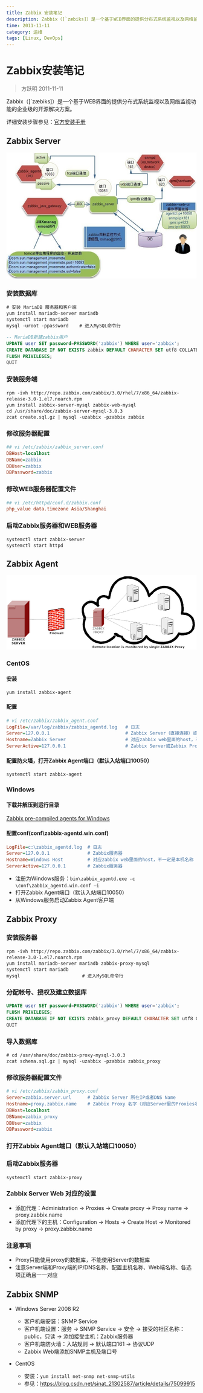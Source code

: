 ```yaml
---
title: Zabbix 安装笔记
description: Zabbix（[`zæbiks]）是一个基于WEB界面的提供分布式系统监视以及网络监视功能的企业级的开源解决方案。
time: 2011-11-11
category: 运维
tags: [Linux, DevOps]
---
```


# Zabbix安装笔记

> 方跃明 2011-11-11

Zabbix（[`zæbiks]）是一个基于WEB界面的提供分布式系统监视以及网络监视功能的企业级的开源解决方案。

详细安装步骤参见：[官方安装手册]

## Zabbix Server

![Zabbix部署示意图](./assets/zabbix-schema.jpg)

### 安装数据库

```shell
# 安装 MariaDB 服务器和客户端
yum install mariadb-server mariadb
systemctl start mariadb
mysql -uroot -ppassword    # 进入MySQL命令行
```

```sql
-- MariaDB新建zabbix用户
UPDATE user SET password=PASSWORD('zabbix') WHERE user='zabbix';
CREATE DATABASE IF NOT EXISTS zabbix DEFAULT CHARACTER SET utf8 COLLATE utf8_general_ci;
FLUSH PRIVILEGES;
QUIT
```

### 安装服务端

```shell
rpm -ivh http://repo.zabbix.com/zabbix/3.0/rhel/7/x86_64/zabbix-release-3.0-1.el7.noarch.rpm
yum install zabbix-server-mysql zabbix-web-mysql
cd /usr/share/doc/zabbix-server-mysql-3.0.3
zcat create.sql.gz | mysql -uzabbix -pzabbix zabbix
```

### 修改服务器配置

```ini
## vi /etc/zabbix/zabbix_server.conf
DBHost=localhost
DBName=zabbix
DBUser=zabbix
DBPassword=zabbix
```

### 修改WEB服务器配置文件

```ini
## vi /etc/httpd/conf.d/zabbix.conf
php_value data.timezone Asia/Shanghai
```

### 启动Zabbix服务器和WEB服务器

```shell
systemctl start zabbix-server
systemctl start httpd
```

## Zabbix Agent

![Zabbix分布式部署示意图](./assets/zabbix-proxy.png)

### CentOS

#### 安装

```shell
yum install zabbix-agent
```

#### 配置

```ini
# vi /etc/zabbix/zabbix_agent.conf
LogFile=/var/log/zabbix/zabbix_agentd.log   # 日志
Server=127.0.0.1                            # Zabbix Server（直接连接）或者Zabbix Proxy（通过Proxy）
Hostname=Zabbix Server                      # 对应zabbix web里面的host，不一定是os本机名称
ServerActive=127.0.0.1                      # Zabbix Server或Zabbix Proxy
```

#### 配置防火墙，打开Zabbix Agent端口（默认入站端口10050）

```shell
systemctl start zabbix-agent
```

### Windows

#### 下载并解压到运行目录

[Zabbix pre-compiled agents for Windows](http://www.zabbix.com/download.php)

#### 配置conf(conf\zabbix-agentd.win.conf)

```ini
LogFile=c:\zabbix_agentd.log  # 日志
Server=127.0.0.1              # Zabbix服务器
Hostname=Windows Host         # 对应zabbix web里面的host，不一定是本机名称
ServerActive=127.0.0.1        # Zabbix服务器
```

- 注册为Windows服务：`bin\zabbix_agentd.exe -c \conf\zabbix_agentd.win.conf –i`
- 打开Zabbix Agent端口（默认入站端口10050）
- 从Windows服务启动Zabbix Agent客户端

## Zabbix Proxy

### 安装服务器

```shell
rpm -ivh http://repo.zabbix.com/zabbix/3.0/rhel/7/x86_64/zabbix-release-3.0-1.el7.noarch.rpm
yum install mariadb-server mariadb zabbix-proxy-mysql
systemctl start mariadb
mysql                       # 进入MySQL命令行
```

### 分配帐号、授权及建立数据库

```sql
UPDATE user SET password=PASSWORD('zabbix') WHERE user='zabbix';
FLUSH PRIVILEGES;
CREATE DATABASE IF NOT EXISTS zabbix_proxy DEFAULT CHARACTER SET utf8 COLLATE utf8_general_ci;
QUIT
```

### 导入数据库

```shell
# cd /usr/share/doc/zabbix-proxy-mysql-3.0.3
zcat schema.sql.gz | mysql -uzabbix -pzabbix zabbix_proxy
```

### 修改服务器配置文件

```ini
# vi /etc/zabbix/zabbix_proxy.conf
Server=zabbix.server.url      # Zabbix Server 所在IP或者DNS Name
Hostname=proxy.zabbix.name    # Zabbix Proxy 名字（对应Server里的Proxies名字）
DBHost=localhost
DBName=zabbix_proxy
DBUser=zabbix
DBPassword=zabbix
```

### 打开Zabbix Agent端口（默认入站端口10050）

### 启动Zabbix服务器

```shell
systemctl start zabbix-proxy
```

### Zabbix Server Web 对应的设置

- 添加代理：Administration -> Proxies -> Create proxy -> Proxy name -> proxy.zabbix.name
- 添加代理下的主机：Configuration -> Hosts -> Create Host -> Monitored by proxy -> proxy.zabbix.name

### 注意事项

- Proxy只能使用proxy的数据库，不能使用Server的数据库
- 注意Server端和Proxy端的IP/DNS名称、配置主机名称、Web端名称、各选项正确且一一对应

## Zabbix SNMP

- Windows Server 2008 R2
  - 客户机端安装：SNMP Service
  - 客户机端设置：服务 -> SNMP Service -> 安全 -> 接受的社区名称：public，只读 -> 添加接受主机：Zabbix服务器
  - 客户机端防火墙：入站规则 -> 默认端口161 -> 协议UDP
  - Zabbix Web端添加SNMP主机及端口号

- CentOS
  - 安装：`yum install net-snmp net-snmp-utils`
  - 参见：<https://blog.csdn.net/sinat_21302587/article/details/75099915>

[官方安装手册]: https://www.zabbix.com/documentation/3.0/manual/installation/install_from_packages
